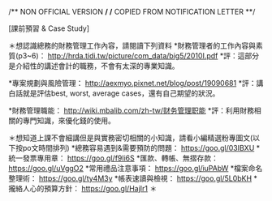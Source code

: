 /**         NON OFFICIAL VERSION    **/
/** COPIED FROM NOTIFICATION LETTER **/

[課前預習 & Case Study]
 
＊想認識總務的財務管理工作內容，請閱讀下列資料
*財務管理者的工作內容與素質(p3~6)：
	http://hrda.tidi.tw/picture/com_data/big5/2010I.pdf
*評：這部分是介紹性的講述會計的職務，不會有太深的專業知識。

*專案規劃與風險管理：
	http://aexmyo.pixnet.net/blog/post/19090681
*評：講白話就是評估best, worst, average cases，還有自己期望的狀況。

*財務管理職能：
	http://wiki.mbalib.com/zh-tw/财务管理职能
*評：利用財務相關的專門知識，來優化錢的使用。

＊想知道上課不會細講但是與實務密切相關的小知識，請看小編精選粉專圖文(以下按po文時間排列)
*總務容易遇到&需要預防的問題： 
	https://goo.gl/03IBXU
*統一發票專用章：
	https://goo.gl/f9li6S
*匯款、轉帳、無摺存款：
	https://goo.gl/uVggO2
*常用禮品注意事項：
	https://goo.gl/iuPAbW
*檔案命名整理術：
	https://goo.gl/ty4M3y
*帳表速讀與檢視：
	https://goo.gl/5L0bKH
*攏絡人心的預算方針：
	https://goo.gl/HajIr1
＊